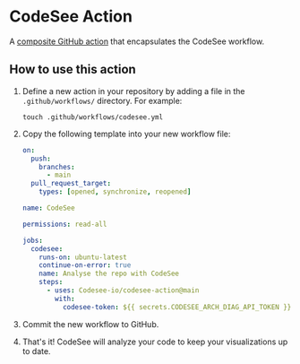 # CodeSee Action

A [composite GitHub action](https://docs.github.com/en/actions/creating-actions/creating-a-composite-action) that encapsulates the CodeSee workflow.

## How to use this action

1. Define a new action in your repository by adding a file in the `.github/workflows/` directory. For example:
  
   ```shell
   touch .github/workflows/codesee.yml
   ```

1. Copy the following template into your new workflow file:

    ```yaml
    on:
      push:
        branches:
          - main
      pull_request_target:
        types: [opened, synchronize, reopened]

    name: CodeSee

    permissions: read-all

    jobs:
      codesee:
        runs-on: ubuntu-latest
        continue-on-error: true
        name: Analyse the repo with CodeSee
        steps:
          - uses: Codesee-io/codesee-action@main
            with:
              codesee-token: ${{ secrets.CODESEE_ARCH_DIAG_API_TOKEN }}
   ```

1. Commit the new workflow to GitHub.
1. That's it! CodeSee will analyze your code to keep your visualizations up to date.
